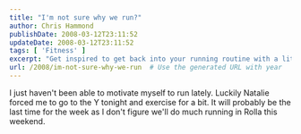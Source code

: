 ```yaml
---
title: "I'm not sure why we run?"
author: Chris Hammond
publishDate: 2008-03-12T23:11:52
updateDate: 2008-03-12T23:11:52
tags: [ 'Fitness' ]
excerpt: "Get inspired to get back into your running routine with a little help from friends like Natalie. Find out how this workout session kickstarted motivation."
url: /2008/im-not-sure-why-we-run  # Use the generated URL with year
---
```

<p>I just haven't been able to motivate myself to run lately. Luckily Natalie forced me to go to the Y tonight and exercise for a bit. It will probably be the last time for the week as I don't figure we'll do much running in Rolla this weekend.</p>

